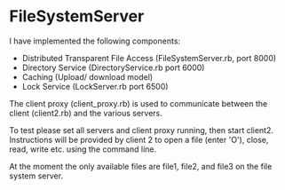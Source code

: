# FileSystemServer

I have implemented the following components:
- Distributed Transparent File Access (FileSystemServer.rb, port 8000)
- Directory Service (DirectoryService.rb port 6000)
- Caching (Upload/ download model)
- Lock Service (LockServer.rb port 6500)

The client proxy (client_proxy.rb) is used to communicate between the client (client2.rb) and the various servers.

To test please set all servers and client proxy running, then start client2. Instructions will be provided by client 2 to open a file (enter 'O'), close, read, write etc. using the command line. 

At the moment the only available files are file1, file2, and file3 on the file system server. 



